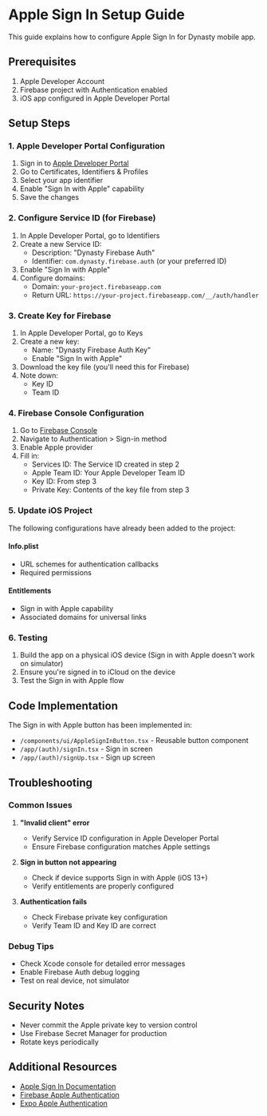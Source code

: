# Apple Sign In Setup Guide

This guide explains how to configure Apple Sign In for Dynasty mobile app.

## Prerequisites

1. Apple Developer Account
2. Firebase project with Authentication enabled
3. iOS app configured in Apple Developer Portal

## Setup Steps

### 1. Apple Developer Portal Configuration

1. Sign in to [Apple Developer Portal](https://developer.apple.com)
2. Go to Certificates, Identifiers & Profiles
3. Select your app identifier
4. Enable "Sign In with Apple" capability
5. Save the changes

### 2. Configure Service ID (for Firebase)

1. In Apple Developer Portal, go to Identifiers
2. Create a new Service ID:
   - Description: "Dynasty Firebase Auth"
   - Identifier: `com.dynasty.firebase.auth` (or your preferred ID)
3. Enable "Sign In with Apple"
4. Configure domains:
   - Domain: `your-project.firebaseapp.com`
   - Return URL: `https://your-project.firebaseapp.com/__/auth/handler`

### 3. Create Key for Firebase

1. In Apple Developer Portal, go to Keys
2. Create a new key:
   - Name: "Dynasty Firebase Auth Key"
   - Enable "Sign In with Apple"
3. Download the key file (you'll need this for Firebase)
4. Note down:
   - Key ID
   - Team ID

### 4. Firebase Console Configuration

1. Go to [Firebase Console](https://console.firebase.google.com)
2. Navigate to Authentication > Sign-in method
3. Enable Apple provider
4. Fill in:
   - Services ID: The Service ID created in step 2
   - Apple Team ID: Your Apple Developer Team ID
   - Key ID: From step 3
   - Private Key: Contents of the key file from step 3

### 5. Update iOS Project

The following configurations have already been added to the project:

#### Info.plist
- URL schemes for authentication callbacks
- Required permissions

#### Entitlements
- Sign in with Apple capability
- Associated domains for universal links

### 6. Testing

1. Build the app on a physical iOS device (Sign in with Apple doesn't work on simulator)
2. Ensure you're signed in to iCloud on the device
3. Test the Sign in with Apple flow

## Code Implementation

The Sign in with Apple button has been implemented in:
- `/components/ui/AppleSignInButton.tsx` - Reusable button component
- `/app/(auth)/signIn.tsx` - Sign in screen
- `/app/(auth)/signUp.tsx` - Sign up screen

## Troubleshooting

### Common Issues

1. **"Invalid client" error**
   - Verify Service ID configuration in Apple Developer Portal
   - Ensure Firebase configuration matches Apple settings

2. **Sign in button not appearing**
   - Check if device supports Sign in with Apple (iOS 13+)
   - Verify entitlements are properly configured

3. **Authentication fails**
   - Check Firebase private key configuration
   - Verify Team ID and Key ID are correct

### Debug Tips

- Check Xcode console for detailed error messages
- Enable Firebase Auth debug logging
- Test on real device, not simulator

## Security Notes

- Never commit the Apple private key to version control
- Use Firebase Secret Manager for production
- Rotate keys periodically

## Additional Resources

- [Apple Sign In Documentation](https://developer.apple.com/sign-in-with-apple/)
- [Firebase Apple Authentication](https://firebase.google.com/docs/auth/ios/apple)
- [Expo Apple Authentication](https://docs.expo.dev/versions/latest/sdk/apple-authentication/)